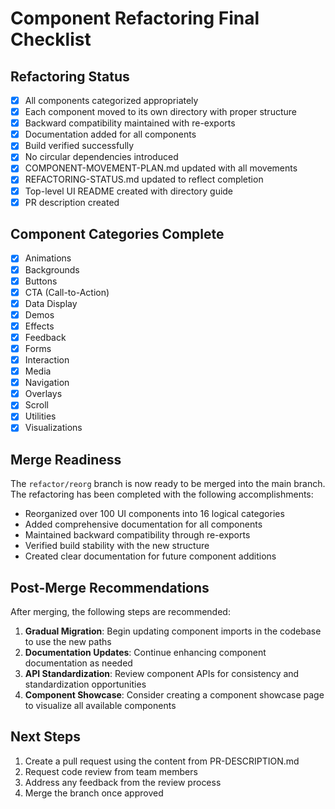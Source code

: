 # Component Refactoring Final Checklist

## Refactoring Status

- [x] All components categorized appropriately
- [x] Each component moved to its own directory with proper structure
- [x] Backward compatibility maintained with re-exports
- [x] Documentation added for all components
- [x] Build verified successfully
- [x] No circular dependencies introduced
- [x] COMPONENT-MOVEMENT-PLAN.md updated with all movements
- [x] REFACTORING-STATUS.md updated to reflect completion
- [x] Top-level UI README created with directory guide
- [x] PR description created

## Component Categories Complete

- [x] Animations
- [x] Backgrounds
- [x] Buttons
- [x] CTA (Call-to-Action)
- [x] Data Display
- [x] Demos
- [x] Effects
- [x] Feedback
- [x] Forms
- [x] Interaction
- [x] Media
- [x] Navigation
- [x] Overlays
- [x] Scroll
- [x] Utilities
- [x] Visualizations

## Merge Readiness

The `refactor/reorg` branch is now ready to be merged into the main branch. The refactoring has been completed with the following accomplishments:

- Reorganized over 100 UI components into 16 logical categories
- Added comprehensive documentation for all components
- Maintained backward compatibility through re-exports
- Verified build stability with the new structure
- Created clear documentation for future component additions

## Post-Merge Recommendations

After merging, the following steps are recommended:

1. **Gradual Migration**: Begin updating component imports in the codebase to use the new paths
2. **Documentation Updates**: Continue enhancing component documentation as needed
3. **API Standardization**: Review component APIs for consistency and standardization opportunities
4. **Component Showcase**: Consider creating a component showcase page to visualize all available components

## Next Steps

1. Create a pull request using the content from PR-DESCRIPTION.md
2. Request code review from team members
3. Address any feedback from the review process
4. Merge the branch once approved